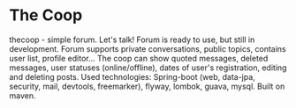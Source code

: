 # The Coop
thecoop - simple forum. Let's talk!
Forum is ready to use, but still in development. Forum supports private conversations, public topics, contains user list, profile editor...
The coop can show quoted messages, deleted messages, user statuses (online/offline), dates of user's registration, editing and deleting posts.
Used technologies: Spring-boot (web, data-jpa, security, mail, devtools, freemarker), flyway, lombok, guava, mysql. Built on maven.